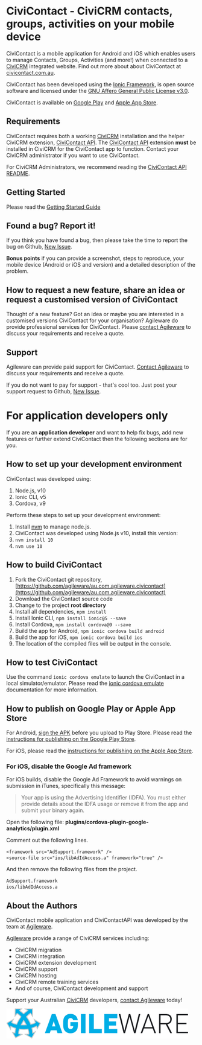 # CiviContact - CiviCRM contacts, groups, activities on your mobile device

CiviContact is a mobile application for Android and iOS which enables users to manage Contacts, Groups, Activities (and more!) when connected to a [CiviCRM](https://civicrm.org) integrated website. Find out more about about CiviContact at [civicontact.com.au](https://civicontact.com.au).

CiviContact has been developed using the [Ionic Framework](https://ionicframework.com/), is open source software and licensed under the [GNU Affero General Public License v3.0](LICENSE.txt).

CiviContact is available on [Google Play](https://play.google.com./store/apps/details?id=au.com.agileware.civicontact) and [Apple App Store](https://www.apple.com/itunes/).

## Requirements

CiviContact requires both a working [CiviCRM](https://civicrm.org) installation and the helper CiviCRM extension, [CiviContact API](https://github.com/agileware/au.com.agileware.civicontactapi). The [CiviContact API](https://github.com/agileware/au.com.agileware.civicontactapi) extension **must** be installed in CiviCRM for the CiviContact app to function. Contact your CiviCRM administrator if you want to use CiviContact. 

For CiviCRM Administrators, we recommend reading the [CiviContact API README](https://github.com/agileware/au.com.agileware.civicontactapi/blob/master/README.md).

## Getting Started 

Please read the [Getting Started Guide](https://agileware.com.au/civicontact/getting-started-with-civicontact/)

## Found a bug? Report it!

If you think you have found a bug, then please take the time to report the bug on Github, [New Issue](https://github.com/agileware/au.com.agileware.civicontact/issues/new).

**Bonus points** if you can provide a screenshot, steps to reproduce, your mobile device (Android or iOS and version) and a detailed description of the problem.

## How to request a new feature, share an idea or request a customised version of CiviContact

Thought of a new feature? Got an idea or maybe you are interested in a customised versions CiviContact for your organisation? Agileware do provide professional services for CiviContact. Please [contact Agileware](https://agileware.com.au/contact) to discuss your requirements and receive a quote.

## Support

Agileware can provide paid support for CiviContact. [Contact Agileware](https://agileware.com.au/contact) to discuss your requirements and receive a quote.

If you do not want to pay for support - that's cool too. Just post your support request to Github, [New Issue](https://github.com/agileware/au.com.agileware.civicontactapi/issues/new).

# For application developers only

If you are an **application developer** and want to help fix bugs, add new features or further extend CiviContact then the following sections are for you.

## How to set up your development environment

CiviContact was developed using:

1. Node.js, v10  
2. Ionic CLI, v5  
3. Cordova, v9

Perform these steps to set up your development environment:

1. Install [nvm](https://github.com/nvm-sh/nvm#install--update-script) to manage node.js.
2. CiviContact was developed using Node.js v10, install this version:
3. `nvm install 10`
3. `nvm use 10`

## How to build CiviContact

1. Fork the CiviContact git repository, [https://github.com/agileware/au.com.agileware.civicontact](https://github.com/agileware/au.com.agileware.civicontact)
2. Download the CiviContact source code
3. Change to the project **root directory**
4. Install all dependencies, `npm install` 
5. Install Ionic CLI, `npm install ionic@5 --save`
6. Install Cordova, `npm install cordova@9 --save`
7. Build the app for Android, `npm ionic cordova build android`
8. Build the app for iOS, `npm ionic cordova build ios`
9. The location of the compiled files will be output in the console.

## How to test CiviContact

Use the command `ionic cordova emulate` to launch the CiviContact in a local simulator/emulator. Please read the [ionic cordova emulate](https://ionicframework.com/docs/cli/commands/cordova-emulate) documentation for more information.

## How to publish on Google Play or Apple App Store

For Android, [sign the APK](https://ionicframework.com/docs/v1/guide/publishing.html) before you upload to Play Store. Please read the [instructions for publishing on the Google Play Store](https://ionicframework.com/docs/publishing/play-store).

For iOS, please read the [instructions for publishing on the Apple App Store](https://ionicframework.com/docs/publishing/app-store).

### For iOS, disable the Google Ad framework

For iOS builds, disable the Google Ad Framework to avoid warnings on submission in iTunes, specifically this message: 

> Your app is using the Advertising Identifier (IDFA). You must either provide details about the IDFA usage or remove it from the app and submit your binary again.

Open the following file:
**plugins/cordova-plugin-google-analytics/plugin.xml**

Comment out the following lines.

```
<framework src="AdSupport.framework" />
<source-file src="ios/libAdIdAccess.a" framework="true" />
```

And then remove the following files from the project.

```
AdSupport.framework
ios/libAdIdAccess.a
```

## About the Authors

CiviContact mobile application and CiviContactAPI was developed by the team at [Agileware](https://agileware.com.au).

[Agileware](https://agileware.com.au) provide a range of CiviCRM services including:

  * CiviCRM migration
  * CiviCRM integration
  * CiviCRM extension development
  * CiviCRM support
  * CiviCRM hosting
  * CiviCRM remote training services
  * And of course, CiviContact development and support

Support your Australian [CiviCRM](https://civicrm.org) developers, [contact Agileware](https://agileware.com.au/contact) today!

![Agileware](logo/agileware-logo.png)
